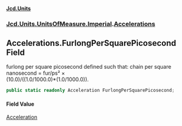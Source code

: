 #### [Jcd.Units](index.md 'index')
### [Jcd.Units.UnitsOfMeasure.Imperial](Jcd.Units.UnitsOfMeasure.Imperial.md 'Jcd.Units.UnitsOfMeasure.Imperial').[Accelerations](Accelerations.md 'Jcd.Units.UnitsOfMeasure.Imperial.Accelerations')

## Accelerations.FurlongPerSquarePicosecond Field

furlong per square picosecond defined such that: chain per square nanosecond = fur/ps² ×  
(10.0)/((1.0/1000.0)*(1.0/1000.0)).

```csharp
public static readonly Acceleration FurlongPerSquarePicosecond;
```

#### Field Value
[Acceleration](Acceleration.md 'Jcd.Units.UnitTypes.Acceleration')